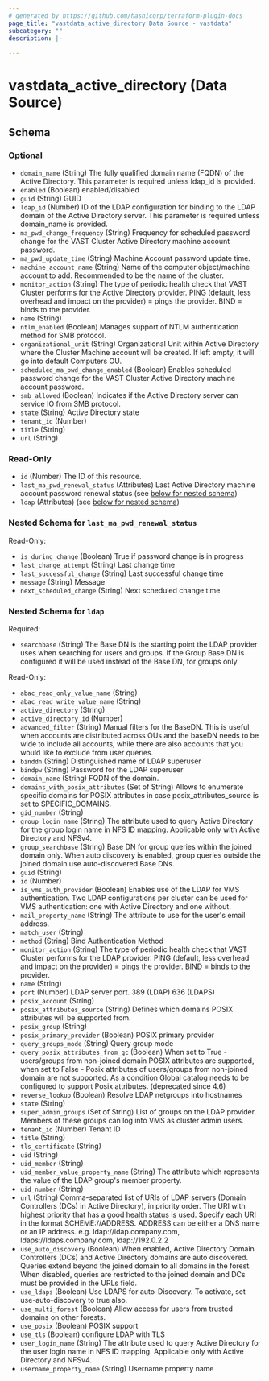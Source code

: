 ```yaml
---
# generated by https://github.com/hashicorp/terraform-plugin-docs
page_title: "vastdata_active_directory Data Source - vastdata"
subcategory: ""
description: |-
  
---
```


# vastdata_active_directory (Data Source)





<!-- schema generated by tfplugindocs -->
## Schema

### Optional

- `domain_name` (String) The fully qualified domain name (FQDN) of the Active Directory. This parameter is required unless ldap_id is provided.
- `enabled` (Boolean) enabled/disabled
- `guid` (String) GUID
- `ldap_id` (Number) ID of the LDAP configuration for binding to the LDAP domain of the Active Directory server. This parameter is required unless domain_name is provided.
- `ma_pwd_change_frequency` (String) Frequency for scheduled password change for the VAST Cluster Active Directory machine account password.
- `ma_pwd_update_time` (String) Machine Account password update time.
- `machine_account_name` (String) Name of the computer object/machine account to add. Recommended to be the name of the cluster.
- `monitor_action` (String) The type of periodic health check that VAST Cluster performs for the Active Directory provider. PING (default, less overhead and impact on the provider) = pings the provider. BIND = binds to the provider.
- `name` (String)
- `ntlm_enabled` (Boolean) Manages support of NTLM authentication method for SMB protocol.
- `organizational_unit` (String) Organizational Unit within Active Directory where the Cluster Machine account will be created. If left empty, it will go into default Computers OU.
- `scheduled_ma_pwd_change_enabled` (Boolean) Enables scheduled password change for the VAST Cluster Active Directory machine account password.
- `smb_allowed` (Boolean) Indicates if the Active Directory server can service IO from SMB protocol.
- `state` (String) Active Directory state
- `tenant_id` (Number)
- `title` (String)
- `url` (String)

### Read-Only

- `id` (Number) The ID of this resource.
- `last_ma_pwd_renewal_status` (Attributes) Last Active Directory machine account password renewal status (see [below for nested schema](#nestedatt--last_ma_pwd_renewal_status))
- `ldap` (Attributes) (see [below for nested schema](#nestedatt--ldap))

<a id="nestedatt--last_ma_pwd_renewal_status"></a>
### Nested Schema for `last_ma_pwd_renewal_status`

Read-Only:

- `is_during_change` (Boolean) True if password change is in progress
- `last_change_attempt` (String) Last change time
- `last_successful_change` (String) Last successful change time
- `message` (String) Message
- `next_scheduled_change` (String) Next scheduled change time


<a id="nestedatt--ldap"></a>
### Nested Schema for `ldap`

Required:

- `searchbase` (String) The Base DN is the starting point the LDAP provider uses when searching for users and groups. If the Group Base DN is configured it will be used instead of the Base DN, for groups only

Read-Only:

- `abac_read_only_value_name` (String)
- `abac_read_write_value_name` (String)
- `active_directory` (String)
- `active_directory_id` (Number)
- `advanced_filter` (String) Manual filters for the BaseDN. This is useful when accounts are distributed across OUs and the baseDN needs to be wide to include all accounts, while there are also accounts that you would like to exclude from user queries.
- `binddn` (String) Distinguished name of LDAP superuser
- `bindpw` (String) Password for the LDAP superuser
- `domain_name` (String) FQDN of the domain.
- `domains_with_posix_attributes` (Set of String) Allows to enumerate specific domains for POSIX attributes
in case posix_attributes_source is set to SPECIFIC_DOMAINS.
- `gid_number` (String)
- `group_login_name` (String) The attribute used to query Active Directory for the group login name in NFS ID mapping. Applicable only with Active Directory and NFSv4.
- `group_searchbase` (String) Base DN for group queries within the joined domain only. When auto discovery is enabled, group queries outside the joined domain use auto-discovered Base DNs.
- `guid` (String)
- `id` (Number)
- `is_vms_auth_provider` (Boolean) Enables use of the LDAP for VMS authentication. Two LDAP configurations per cluster can be used for VMS authentication: one with Active Directory and one without.
- `mail_property_name` (String) The attribute to use for the user's email address.
- `match_user` (String)
- `method` (String) Bind Authentication Method
- `monitor_action` (String) The type of periodic health check that VAST Cluster performs for the LDAP provider. PING (default, less overhead and impact on the provider) = pings the provider. BIND = binds to the provider.
- `name` (String)
- `port` (Number) LDAP server port. 389 (LDAP)  636 (LDAPS)
- `posix_account` (String)
- `posix_attributes_source` (String) Defines which domains POSIX attributes will be supported from.
- `posix_group` (String)
- `posix_primary_provider` (Boolean) POSIX primary provider
- `query_groups_mode` (String) Query group mode
- `query_posix_attributes_from_gc` (Boolean) When set to True - users/groups from non-joined domain POSIX attributes are supported,
when set to False - Posix attributes of users/groups from non-joined domain are not supported.
As a condition Global catalog needs to be configured to support Posix attributes. (deprecated since 4.6)
- `reverse_lookup` (Boolean) Resolve LDAP netgroups into hostnames
- `state` (String)
- `super_admin_groups` (Set of String) List of groups on the LDAP provider. Members of these groups can log into VMS as cluster admin users.
- `tenant_id` (Number) Tenant ID
- `title` (String)
- `tls_certificate` (String)
- `uid` (String)
- `uid_member` (String)
- `uid_member_value_property_name` (String) The attribute which represents the value of the LDAP group's member property.
- `uid_number` (String)
- `url` (String) Comma-separated list of URIs of LDAP servers (Domain Controllers (DCs) in Active Directory), in priority order. The URI with highest priority that has a good health status is used. Specify each URI in the format SCHEME://ADDRESS. ADDRESS can be either a DNS name or an IP address. e.g. ldap://ldap.company.com, ldaps://ldaps.company.com, ldap://192.0.2.2
- `use_auto_discovery` (Boolean) When enabled, Active Directory Domain Controllers (DCs) and Active Directory domains are auto discovered. Queries extend beyond the joined domain to all domains in the forest. When disabled, queries are restricted to the joined domain and DCs must be provided in the URLs field.
- `use_ldaps` (Boolean) Use LDAPS for auto-Discovery. To activate, set use-auto-discovery to true also.
- `use_multi_forest` (Boolean) Allow access for users from trusted domains on other forests.
- `use_posix` (Boolean) POSIX support
- `use_tls` (Boolean) configure LDAP with TLS
- `user_login_name` (String) The attribute used to query Active Directory for the user login name in NFS ID mapping. Applicable only with Active Directory and NFSv4.
- `username_property_name` (String) Username property name

